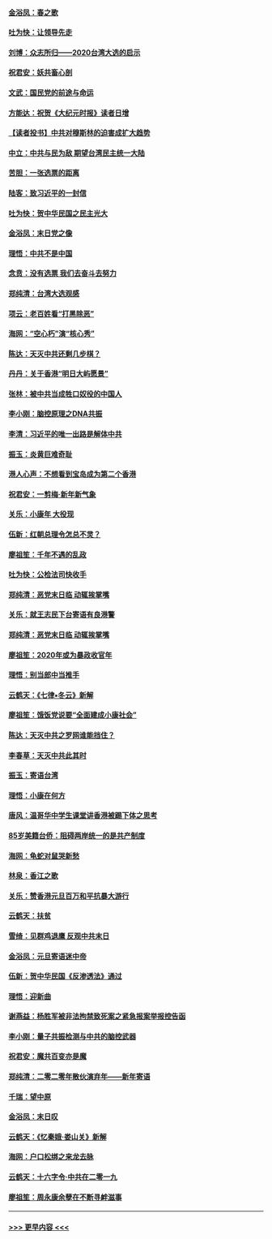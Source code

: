 #### [金浴凤：春之歌](../pages/nsc993/n11797687.md?t=01170611) 
#### [吐为快：让领导先走](../pages/nsc993/n11797512.md?t=01170611) 
#### [刘博：众志所归——2020台湾大选的启示](../pages/nsc993/n11796878.md?t=01170611) 
#### [祝君安：妖共畜心剖](../pages/nsc993/n11794273.md?t=01170611) 
#### [文武：国民党的前途与命运](../pages/nsc993/n11794198.md?t=01170611) 
#### [方能达：祝贺《大纪元时报》读者日增](../pages/nsc993/n11793807.md?t=01170611) 
#### [【读者投书】中共对穆斯林的迫害成扩大趋势](../pages/nsc993/n11791371.md?t=01170611) 
#### [中立：中共与民为敌 期望台湾民主统一大陆](../pages/nsc993/n11790392.md?t=01170611) 
#### [苦胆：一张选票的距离](../pages/nsc993/n11788914.md?t=01170611) 
#### [陆客：致习近平的一封信](../pages/nsc993/n11788867.md?t=01170611) 
#### [吐为快：贺中华民国之民主光大](../pages/nsc993/n11788618.md?t=01170611) 
#### [金浴凤：末日党之像](../pages/nsc993/n11787475.md?t=01170611) 
#### [理悟：中共不是中国](../pages/nsc993/n11787463.md?t=01170611) 
#### [念贲：没有选票  我们去奋斗去努力](../pages/nsc993/n11787398.md?t=01170611) 
#### [郑纯清：台湾大选观感](../pages/nsc993/n11786210.md?t=01170611) 
#### [项云：老百姓看“打黑除恶”](../pages/nsc993/n11785398.md?t=01170611) 
#### [海网：“空心朽”演“核心秀”](../pages/nsc993/n11783874.md?t=01170611) 
#### [陈达：天灭中共还剩几步棋？](../pages/nsc993/n11783719.md?t=01170611) 
#### [丹丹：关于香港“明日大屿愿景”](../pages/nsc993/n11783273.md?t=01170611) 
#### [张林：被中共当成牲口奴役的中国人](../pages/nsc993/n11782397.md?t=01170611) 
#### [李小刚：脑控原理之DNA共振](../pages/nsc993/n11780962.md?t=01170611) 
#### [李清：习近平的唯一出路是解体中共](../pages/nsc993/n11780866.md?t=01170611) 
#### [振玉：炎黄巨难奇耻](../pages/nsc993/n11779632.md?t=01170611) 
#### [港人心声：不想看到宝岛成为第二个香港](../pages/nsc993/n11778817.md?t=01170611) 
#### [祝君安：一剪梅‧新年新气象](../pages/nsc993/n11776340.md?t=01170611) 
#### [关乐：小康年 大役现](../pages/nsc993/n11774213.md?t=01170611) 
#### [伍新：红朝总理令怎总不灵？](../pages/nsc993/n11770813.md?t=01170611) 
#### [廖祖笙：千年不遇的乱政](../pages/nsc993/n11770373.md?t=01170611) 
#### [吐为快：公检法司快收手](../pages/nsc993/n11770359.md?t=01170611) 
#### [郑纯清：恶党末日临 动辄挨掌嘴](../pages/nsc993/n11769912.md?t=01170611) 
#### [关乐：就王志民下台寄语有良港警](../pages/nsc993/n11769903.md?t=01170611) 
#### [郑纯清：恶党末日临 动辄挨掌嘴](../pages/nsc993/n11769356.md?t=01170611) 
#### [廖祖笙：2020年或为暴政收官年](../pages/nsc993/n11768216.md?t=01170611) 
#### [理悟：别当郎中当推手](../pages/nsc993/n11768243.md?t=01170611) 
#### [云鹤天：《七律▪冬云》新解](../pages/nsc993/n11768204.md?t=01170611) 
#### [廖祖笙：饿饭党说要“全面建成小康社会”](../pages/nsc993/n11767482.md?t=01170611) 
#### [陈达：天灭中共之罗网谁能挡住？](../pages/nsc993/n11767465.md?t=01170611) 
#### [李春草：天灭中共此其时](../pages/nsc993/n11767452.md?t=01170611) 
#### [振玉：寄语台湾](../pages/nsc993/n11767432.md?t=01170611) 
#### [理悟：小康在何方](../pages/nsc993/n11767394.md?t=01170611) 
#### [唐风：温哥华中学生课堂讲香港被踢下体之思考](../pages/nsc993/n11766848.md?t=01170611) 
#### [85岁美籍台侨：阻碍两岸统一的是共产制度](../pages/nsc993/n11765043.md?t=01170611) 
#### [海网：龟蛇对鼠哭新愁](../pages/nsc993/n11764895.md?t=01170611) 
#### [林泉：香江之歌](../pages/nsc993/n11764415.md?t=01170611) 
#### [关乐：赞香港元旦百万和平抗暴大游行](../pages/nsc993/n11764382.md?t=01170611) 
#### [云鹤天：扶贫](../pages/nsc993/n11764245.md?t=01170611) 
#### [雪绮：见群鸡退鹰  反观中共末日](../pages/nsc993/n11762112.md?t=01170611) 
#### [金浴凤：元旦寄语迷中帝](../pages/nsc993/n11761788.md?t=01170611) 
#### [伍新：贺中华民国《反渗透法》通过](../pages/nsc993/n11761994.md?t=01170611) 
#### [理悟：迎新曲](../pages/nsc993/n11761152.md?t=01170611) 
#### [谢燕益：杨胜军被非法拘禁致死案之紧急报案举报控告函](../pages/nsc993/n11756134.md?t=01170611) 
#### [李小刚：量子共振检测与中共的脑控武器](../pages/nsc993/n11754518.md?t=01170611) 
#### [祝君安：魔共百变亦是魔](../pages/nsc993/n11754469.md?t=01170611) 
#### [郑纯清：二零二零年散伙演弃年——新年寄语](../pages/nsc993/n11754195.md?t=01170611) 
#### [千瑞：望中原](../pages/nsc993/n11754159.md?t=01170611) 
#### [金浴凤：末日叹](../pages/nsc993/n11752359.md?t=01170611) 
#### [云鹤天：《忆秦娥‧娄山关》新解](../pages/nsc993/n11752348.md?t=01170611) 
#### [海网：户口松绑之来龙去脉](../pages/nsc993/n11752328.md?t=01170611) 
#### [云鹤天：十六字令‧中共在二零一九](../pages/nsc993/n11752305.md?t=01170611) 
#### [廖祖笙：周永康余孽在不断寻衅滋事](../pages/nsc993/n11751013.md?t=01170611) 

----
#### [ >>> 更早内容 <<< ](../indexes/nsc993-earlier.md)
